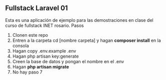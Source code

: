 ## Fullstack Laravel 01

Esta es una aplicación de ejemplo para las demostraciones en clase del curso de fullstack INET rosario.
Pasos
1. Clonen este repo
2. Entren a la carpeta cd [nombre carpeta] y hagan **composer install** en la consola
3. Hagan copy .env.example .env
4. Hagan php artisan key:generate
5. Creen la base de datos y pongan el nombre en el .env
6. Hagan **php artisan migrate**
7. No hay paso 7
